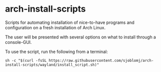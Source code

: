# arch-install-scripts
Scripts for automating installation of nice-to-have programs and configuration on a fresh installation of Arch Linux.

The user will be presented with several options on what to install through a console-GUI.

To use the script, run the following from a terminal:
```
sh -c "$(curl -fsSL https://raw.githubusercontent.com/sjoblomj/arch-install-scripts/wayland/install_script.sh)"
```
